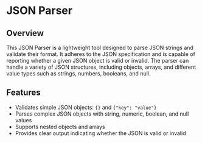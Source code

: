 # JSON Parser

## Overview

This JSON Parser is a lightweight tool designed to parse JSON strings and validate their format. It adheres to the JSON specification and is capable of reporting whether a given JSON object is valid or invalid. The parser can handle a variety of JSON structures, including objects, arrays, and different value types such as strings, numbers, booleans, and null.

## Features

- Validates simple JSON objects: `{}` and `{"key": "value"}`
- Parses complex JSON objects with string, numeric, boolean, and null values
- Supports nested objects and arrays
- Provides clear output indicating whether the JSON is valid or invalid
